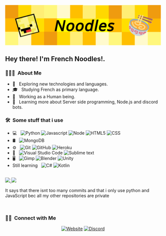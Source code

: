 <img src="https://raw.githubusercontent.com/French-Noodles/French-Noodles/main/banner.png">

<h2> Hey there! I'm French Noodles!.</h2>

<h3> 👨🏻‍💻 &nbsp;About Me </h3>

- 🤔 &nbsp; Exploring new technologies and languages.
- 🎓 &nbsp; Studying French as primary language.
- 💼 &nbsp; Working as a Human being.
- 🌱 &nbsp; Learning more about Server side programming, Node.js and discord bots.


<h3> 🛠 &nbsp;Some stuff that i use</h3>

- 💻 &nbsp;
  ![Python](https://img.shields.io/badge/-Python-333333?style=flat&logo=python)
  ![Javascript](https://img.shields.io/badge/-JavaScript-333333?style=flat&logo=Javascript)
  ![Node](https://img.shields.io/badge/-Node-333333?style=flat&logo=Node.js)
  ![HTML5](https://img.shields.io/badge/-HTML5-333333?style=flat&logo=HTML5)
  ![CSS](https://img.shields.io/badge/-CSS-333333?style=flat&logo=CSS3&logoColor=1572B6)
- 🛢 &nbsp;
  <!--![MySQL](https://img.shields.io/badge/-MySQL-333333?style=flat&logo=mysql)-->
  ![MongoDB](https://img.shields.io/badge/-MongoDB-333333?style=flat&logo=mongodb)
- ⚙️ &nbsp;
  ![Git](https://img.shields.io/badge/-Git-333333?style=flat&logo=git)
  ![GitHub](https://img.shields.io/badge/-GitHub-333333?style=flat&logo=github)
  ![Heroku](https://img.shields.io/badge/-heroku-333333?style=flat&logo=heroku)
- 🔧 &nbsp;
  ![Visual Studio Code](https://img.shields.io/badge/-Visual%20Studio%20Code-333333?style=flat&logo=visual-studio-code&logoColor=007ACC)
  ![Sublime text](https://img.shields.io/badge/-Sublime%20text-333333?style=flat&logo=sublime-text&logoColor=FF9800)
- 🖥 &nbsp;
  ![Gimp](https://img.shields.io/badge/-gimp-333333?style=flat&logo=gimp)
  ![Blender](https://img.shields.io/badge/-Blender-333333?style=flat&logo=blender)
  ![Unity](https://img.shields.io/badge/-Unity-333333?style=flat&logo=Unity)
- Still learning &nbsp;
  ![C#](https://img.shields.io/badge/-C%23-333333?style=flat&logo=csharp)
  ![Kotlin](https://img.shields.io/badge/-Kotlin-333333?style=flat&logo=kotlin)

<br/>

<a href="https://github.com/AVS1508">
  <img height="180em" src="https://github-readme-stats.vercel.app/api?username=French-Noodles&theme=buefy&show_icons=true" />
  <img height="180em" src="https://github-readme-stats.vercel.app/api/top-langs/?username=French-Noodles&theme=buefy&layout=compact" />
</a>

It says that there isnt too many commits and that i only use python and JavaScript bec all my other repositories are private

<br/>

<h3> 🤝🏻 &nbsp;Connect with Me </h3>

<p align="center">
<a href="https://frenchnoodles.xyz/"><img alt="Website" src="https://img.shields.io/badge/Website-www.frenchnoodles.xyz-blue?style=flat-square&logo=google-chrome"></a>
<a href="https://discord.gg/dsj4BCJZ"><img alt="Discord" src="https://img.shields.io/badge/Discord-French_Noodles__6046-blue?style=flat-square&logo=Discord"></a>
</p>

